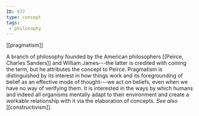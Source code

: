 ```yaml
---
ID: 577
type: concept
tags: 
 - philosophy
---
```


[[pragmatism]]

 A branch of
philosophy founded by the American philosophers [[Peirce, Charles Sanders]] and William
James---the latter is credited with coining the term, but he attributes
the concept to Peirce. Pragmatism is distinguished by its interest in
how things work and its foregrounding of belief as an effective mode of
thought---we act on beliefs, even when we have no way of verifying them.
It is interested in the ways by which humans and indeed all organisms
mentally adapt to their environment and create a workable relationship
with it via the elaboration of concepts. *See also*
[[constructivism]].
